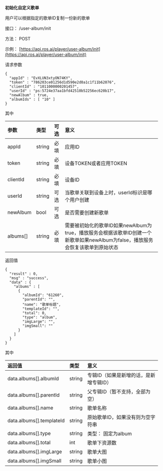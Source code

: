 **初始化自定义歌单**

用户可以根据指定的歌单ID复制一份新的歌单

接口： /user-album/init

方法： POST

示例： [https://api.ros.ai/player/user-album/init](https://api.ros.ai/player/user-album/init)

请求参数

```
{
  "appId" : "EvXLUN3xtyON74KY",
  "token" : "786203ce01256d1d590e2d0a1c1f11b62076",
  "clientId" : "1011000000201457",
  "userId" : "ps:5724e37aa1bfd42510b52256ec620b17",
  "newAlbum" : true,
  "albumIds" : [ "10" ]
}
```

其中

| 参数 | 类型 | 可选 | 意义 |
| :--- | :--- | :--- | :--- |
| appId | string | 必填 | 应用ID |
| token | string | 必填 | 设备TOKEN或者应用TOKEN |
| clientId | string | 必填 | 设备ID |
| userId | string | 可选 | 当歌单关联到设备上时，userId标识是哪个用户创建 |
| newAlbum | bool | 可选 | 是否需要创建新歌单 |
| albums\[\] | string | 必填 | 需要被初始化的歌单ID如果newAlbum为true，播放服务会根据该歌单ID创建一个新歌单如果newAlbum为false，播放服务会恢复该歌单到原始状态 |

返回值

```
{
  "result" : 0,
  "msg" : "success",
  "data" : {
    "albums" : [
      {
        "albumId": "61260",
        "parentId": "",
        "name": "歌单标题",
        "templateId": "",
        "total": 0,
        "type": "album",
        "imgLarge": "",
        "imgSmall": ""
      }
    ]
  }
}
```

其中

| 返回值 | 类型 | 意义 |
| :--- | :--- | :--- |
| data.albums\[\].albumId | string | 专辑ID（如果是新增的话，是新增专辑ID） |
| data.albums\[\].parentId | string | 父专辑ID（暂不支持，全部为空） |
| data.albums\[\].name | string | 歌单名称 |
| data.albums\[\].templateId | string | 原始歌单ID，如果没有则为空字符串 |
| data.albums\[\].type | string | 类型： 固定为album |
| data.albums\[\].total | int | 歌单下资源数 |
| data.albums\[\].imgLarge | string | 歌单大图 |
| data.albums\[\].imgSmall | string | 歌单小图 |



